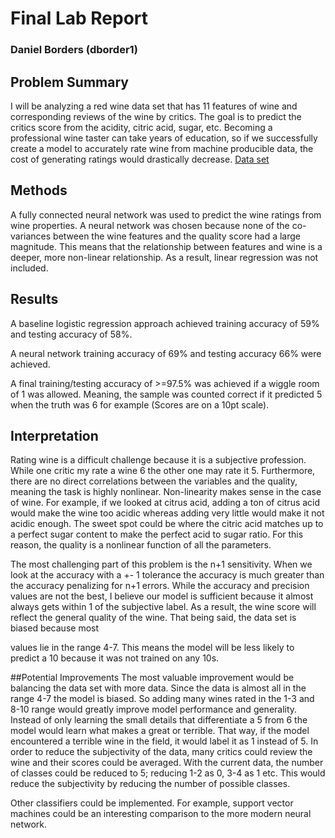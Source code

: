 # Final Lab Report
### Daniel Borders (dborder1)

## Problem Summary
I will be analyzing a red wine data set that has 11 features of wine and corresponding reviews of the wine by critics. The goal is to predict the critics score from the acidity, citric acid, sugar, etc. Becoming a professional wine taster can take years of education, so if we successfully create a model to accurately rate wine from machine producible data, the cost of generating ratings would drastically decrease. [Data set](https://archive.ics.uci.edu/ml/datasets/wine+quality)


## Methods
A fully connected neural network was used to predict the wine ratings from wine properties. A neural network was chosen because none of the co-variances between the wine features and the quality score had a large magnitude. This means that the relationship between features and wine is a deeper, more non-linear relationship. As a result, linear regression was not included.


## Results
A baseline logistic regression approach achieved training accuracy of 59% and testing
accuracy of 58%.

A neural network training accuracy of 69% and testing accuracy 66% were achieved.

A final training/testing accuracy of >=97.5% was achieved if a wiggle room of 1 was allowed. Meaning, the sample was counted correct if it predicted 5 when the truth was 6 for example (Scores are on a 10pt scale).

## Interpretation
Rating wine is a difficult challenge because it is a subjective profession. While one critic my rate a wine 6 the other one may rate it 5. Furthermore, there are no direct correlations between the variables and the quality, meaning the task is highly nonlinear. Non-linearity makes sense in the case of wine. For example, if we looked at citrus acid, adding a ton of citrus acid would make the wine too acidic whereas adding very little would make it not acidic enough. The sweet spot could be where the citric acid matches up to a perfect sugar content to make the perfect acid to sugar ratio. For this reason, the quality is a nonlinear function of all the parameters.

The most challenging part of this problem is the n+1 sensitivity. When we look at the accuracy with a +- 1 tolerance the accuracy is much greater than the accuracy penalizing for n+1 errors.
While the accuracy and precision values are not the best, I believe our model is sufficient because it almost always gets within 1 of the subjective label. As a result, the wine score will reflect the general quality of the wine. That being said, the data set is biased because most
 
values lie in the range 4-7. This means the model will be less likely to predict a 10 because it was not trained on any 10s.

##Potential Improvements
The most valuable improvement would be balancing the data set with more data. Since the data is almost all in the range 4-7 the model is biased. So adding many wines rated in the 1-3 and 8-10 range would greatly improve model performance and generality. Instead of only learning the small details that differentiate a 5 from 6 the model would learn what makes a great or terrible. That way, if the model encountered a terrible wine in the field, it would label it as 1 instead of 5.
In order to reduce the subjectivity of the data, many critics could review the wine and their scores could be averaged. With the current data, the number of classes could be reduced to 5; reducing 1-2 as 0, 3-4 as 1 etc. This would reduce the subjectivity by reducing the number of possible classes.

Other classifiers could be implemented. For example, support vector machines could be an interesting comparison to the more modern neural network.